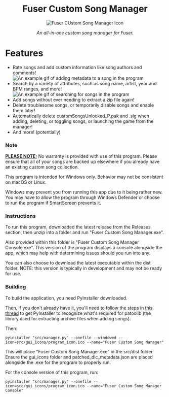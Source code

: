 <h1 align="center">Fuser Custom Song Manager</h1>
<p align="center">
<img src="https://github.com/N1nDr0id/FuserCustomSongManager/blob/main/src/gui_icons/program_icon.png?raw=true" alt="Fuser CUstom Song Manager Icon">
</p>
<p align="center">
<i>An all-in-one custom song manager for Fuser.</i>
</p>

# Features
<ul>
  <li>Rate songs and add custom information like song authors and comments!<br><img src="https://github.com/N1nDr0id/FuserCustomSongManager/blob/main/docs/edit_song.gif?raw=true" alt="An example gif of adding metadata to a song in the program"></li>
  <li>Search by a variety of attributes, such as song name, artist, year and BPM ranges, and more!<br><img src="https://github.com/N1nDr0id/FuserCustomSongManager/blob/main/docs/search.gif?raw=true" alt="An example gif of searching for songs in the program"></li>
  <li>Add songs without ever needing to extract a zip file again!</li>
  <li>Delete troublesome songs, or temporarily disable songs and enable them later!</li>
  <li>Automatically delete customSongsUnlocked_P.pak and .sig when adding, deleting, or toggling songs, or launching the game from the manager!</li>
  <li>And more! (potentially)</li>
</ul>

### Note
<b><ins>PLEASE NOTE:</ins></b> No warranty is provided with use of this program. Please ensure that all of your songs are backed up elsewhere if you already have an existing custom song collection.

This program is intended for Windows only. Behavior may not be consistent on macOS or Linux.

Windows may prevent you from running this app due to it being rather new. You may have to allow the program through Windows Defender or choose to run the program if SmartScreen prevents it.

### Instructions
To run this program, downloaded the latest release from the Releases section, then unzip into a folder and run "Fuser Custom Song Manager.exe".

Also provided within this folder is "Fuser Custom Song Manager Console.exe". This version of the program displays a console alongside the app, which may help with determining issues should you run into any.

You can also choose to download the latest executable within the dist folder. NOTE: this version is typically in development and may not be ready for use.

### Building
To build the application, you need PyInstaller downloaded.

Then, if you don't already have it, you'll need to follow the steps in [this thread](https://github.com/pyinstaller/pyinstaller/issues/3013#issuecomment-363916070) to get PyInstaller to recognize what's required for patoolib (the library used for extracting archive files when adding songs).

Then:

```shell
pyinstaller "src/manager.py" --onefile --windowed --icon=src/gui_icons/program_icon.ico --name="Fuser Custom Song Manager"
```

This will place "Fuser Custom Song Manager.exe" in the src/dist folder. Ensure the gui_icons folder and patched_dlc_metadata.json are placed alongside the .exe for the program to properly run.

For the console version of this program, run:

```shell
pyinstaller "src/manager.py" --onefile --icon=src/gui_icons/program_icon.ico --name="Fuser Custom Song Manager Console"
```
